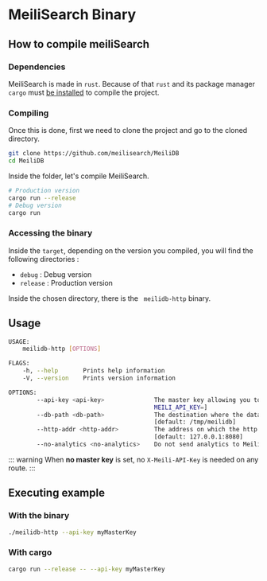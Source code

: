 # MeiliSearch Binary


## How to compile meiliSearch

### Dependencies 

MeiliSearch is made in `rust`. Because of that `rust` and its package manager `cargo` must [be installed](https://www.rust-lang.org/tools/install) to compile the project.

### Compiling

Once this is done, first we need to clone the project and go to the cloned directory. 

```bash
git clone https://github.com/meilisearch/MeiliDB
cd MeiliDB
```

Inside the folder, let's compile MeiliSearch.

```bash
# Production version
cargo run --release
# Debug version
cargo run
```

### Accessing the binary

Inside the `target`, depending on the version you compiled, you will find the following directories : 
* `debug` : Debug version
* `release` : Production version

Inside the chosen directory, there is the ` meilidb-http` binary.

## Usage 

```bash
USAGE:
    meilidb-http [OPTIONS]

FLAGS:
    -h, --help       Prints help information
    -V, --version    Prints version information

OPTIONS:
        --api-key <api-key>              The master key allowing you to do everything on the server. [env:
                                         MEILI_API_KEY=]
        --db-path <db-path>              The destination where the database must be created. [env: MEILI_DB_PATH=]
                                         [default: /tmp/meilidb]
        --http-addr <http-addr>          The address on which the http server will listen. [env: MEILI_HTTP_ADDR=]
                                         [default: 127.0.0.1:8080]
        --no-analytics <no-analytics>    Do not send analytics to Meili. [env: MEILI_NO_ANALYTICS=]
```

::: warning
When **no master key** is set, no `X-Meili-API-Key` is needed on any route.
:::

## Executing example

### With the binary
```bash
./meilidb-http --api-key myMasterKey 
```

### With cargo
```bash
cargo run --release -- --api-key myMasterKey 
```